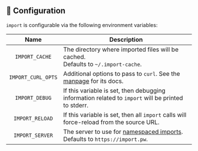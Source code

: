 ## 🔨 Configuration

`import` is configurable via the following environment variables:

|       Name      | Description                                                                                        |
|:---------------:|----------------------------------------------------------------------------------------------------|
| `IMPORT_CACHE`  | The directory where imported files will be cached.<br/>Defaults to `~/.import-cache`.              |
| `IMPORT_CURL_OPTS` | Additional options to pass to `curl`. See the [manpage](https://curl.haxx.se/docs/manpage.html) for its docs. |
| `IMPORT_DEBUG`  | If this variable is set, then debugging information related to `import` will be printed to stderr. |
| `IMPORT_RELOAD` | If this variable is set, then all `import` calls will force-reload from the source URL.            |
| `IMPORT_SERVER` | The server to use for [namespaced imports](./namespaced-imports.md).<br/>Defaults to `https://import.pw`. |

